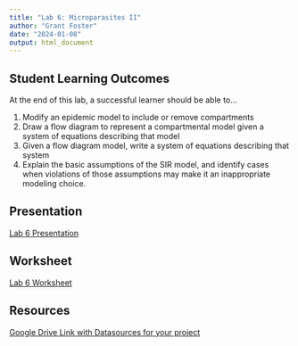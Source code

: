 ```yaml
---
title: "Lab 6: Microparasites II"
author: "Grant Foster"
date: "2024-01-08"
output: html_document
---
```



## Student Learning Outcomes

At the end of this lab, a successful learner should be able to…

1. Modify an epidemic model to include or remove compartments
2. Draw a flow diagram to represent a compartmental model given a system of equations describing that model
3. Given a flow diagram model, write a system of equations describing that system
4. Explain the basic assumptions of the SIR model, and identify cases when violations of those assumptions may make it an inappropriate modeling choice. 

## Presentation
[Lab 6 Presentation](/lab/lab6_microparasitesII/Lab6Presentation.pdf)


## Worksheet
[Lab 6 Worksheet](/lab/lab6_microparasitesII/531Lab6Worksheet.docx)


## Resources
[Google Drive Link with Datasources for your project](https://docs.google.com/spreadsheets/d/1afqbqwTSlRRkoE8v2I2N8o70gRLbdnqKnKyyoDburQw/edit?usp=sharing)

